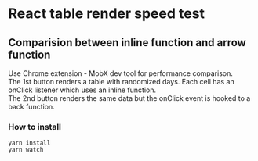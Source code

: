 # React table render speed test
## Comparision between inline function and arrow function
Use Chrome extension - MobX dev tool for performance comparison.  
The 1st button renders a table with randomized days. Each cell has an onClick listener which uses an inline function.  
The 2nd button renders the same data but the onClick event is hooked to a back function.   
### How to install
```
yarn install
yarn watch
```